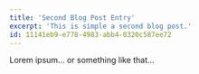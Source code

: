 ```yaml
---
title: 'Second Blog Post Entry'
excerpt: 'This is simple a second blog post.'
id: 11141eb9-e778-4983-abb4-8320c587ee72
---
```

Lorem ipsum... or something like that...